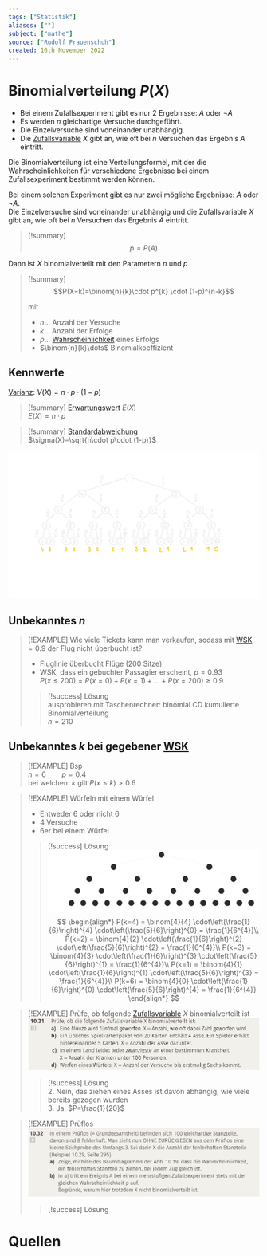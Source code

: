 ```yaml
---
tags: ["Statistik"]
aliases: [""]
subject: ["mathe"]
source: ["Rudolf Frauenschuh"]
created: 16th November 2022
---
```


# Binomialverteilung $P(X)$

- Bei einem Zufallsexperiment gibt es nur $2$ Ergebnisse: $A$ oder $\neg{A}$
- Es werden $n$ gleichartige Versuche durchgeführt.
- Die Einzelversuche sind voneinander unabhängig.
- Die [Zufallsvariable](Zufallsvariable.md) $X$ gibt an, wie oft bei $n$ Versuchen das Ergebnis $A$ eintritt.

Die Binomialverteilung ist eine Verteilungsformel, mit der die Wahrscheinlichkeiten für verschiedene Ergebnisse bei einem Zufallsexperiment bestimmt werden können.

Bei einem solchen Experiment gibt es nur zwei mögliche Ergebnisse: $A$ oder $\neg{A}$.  
Die Einzelversuche sind voneinander unabhängig und die Zufallsvariable $X$ gibt an, wie oft bei $n$ Versuchen das Ergebnis $A$ eintritt.

>[!summary] $$p=P(A)$$

Dann ist $X$ binomialverteilt mit den Parametern $n$ und $p$
>[!summary] $$P(X=k)=\binom{n}{k}\cdot p^{k} \cdot (1-p)^{n-k}$$
>
> mit
> - $n\dots$ Anzahl der Versuche
> - $k\dots$ Anzahl der Erfolge
> - $p\dots$ [Wahrscheinlichkeit](Wahrscheinlichkeit.md) eines Erfolgs
> - $\binom{n}{k}\dots$ Binomialkoeffizient 

## Kennwerte

[Varianz](Varianz.md): $V(X)=n\cdot p\cdot(1-p)$


>[!summary] [Erwartungswert](Erwartungswert.md) $E(X)$  
> $E(X)=n\cdot p$

>[!summary] [Standardabweichung](Standardabweichung.md)  
> $\sigma(X)=\sqrt{n\cdot p\cdot (1-p)}$

![binom_tree](assets/binom_tree.png)

## Unbekanntes $n$

> [!EXAMPLE] Wie viele Tickets kann man verkaufen, sodass mit [WSK](Wahrscheinlichkeit.md)$=0.9$ der Flug nicht überbucht ist? 
> - Fluglinie überbucht Flüge (200 Sitze)
> - WSK, dass ein gebuchter Passagier erscheint, $p=0.93$  
> $P(x\leq200)=P(x=0)+P(x=1)+\dots+P(x=200)\geq 0.9$
> > [!success] Lösung  
> > ausprobieren mit Taschenrechner: binomial CD kumulierte Binomialverteilung  
> > $n=210$

## Unbekanntes $k$ bei gegebener [WSK](Wahrscheinlichkeit.md)

> [!EXAMPLE] Bsp  
> $n=6\qquad p=0.4$  
> bei welchem $k$ gilt $P(x\leq k)>0.6$


> [!EXAMPLE] Würfeln mit einem Würfel
> - Entweder 6 oder nicht 6
> - 4 Versuche
> - 6er bei einem Würfel
> > [!success] Lösung  
> > ![1375](../assets/Binom-vert.svg)
> > $$
> > \begin{align*}
> > P(k=4) = \binom{4}{4} \cdot\left(\frac{1}{6}\right)^{4} \cdot\left(\frac{5}{6}\right)^{0} = \frac{1}{6^{4}}\\
> > P(k=2) = \binom{4}{2} \cdot\left(\frac{1}{6}\right)^{2} \cdot\left(\frac{5}{6}\right)^{2} = \frac{1}{6^{4}}\\
> > P(k=3) = \binom{4}{3} \cdot\left(\frac{1}{6}\right)^{3} \cdot\left(\frac{5}{6}\right)^{1} = \frac{1}{6^{4}}\\
> > P(k=1) = \binom{4}{1} \cdot\left(\frac{1}{6}\right)^{1} \cdot\left(\frac{5}{6}\right)^{3} = \frac{1}{6^{4}}\\
> > P(k=6) = \binom{4}{0} \cdot\left(\frac{1}{6}\right)^{0} \cdot\left(\frac{5}{6}\right)^{4} = \frac{1}{6^{4}}
> > \end{align*}
> > $$




> [!EXAMPLE] Prüfe, ob folgende [Zufallsvariable](Zufallsvariablen) $X$ binomialverteilt ist  
>![Pasted image 20221122111119](../assets/Pasted%20image%2020221122111119.png)
> > [!success] Lösung  
> > 2. Nein, das ziehen eines Asses ist davon abhängig, wie viele bereits gezogen wurden  
> > 3. Ja: $P=\frac{1}{20}$

> [!EXAMPLE] Prüflos  
> ![725](../assets/Pasted%20image%2020221122112926.png)
> > [!success] Lösung

# Quellen